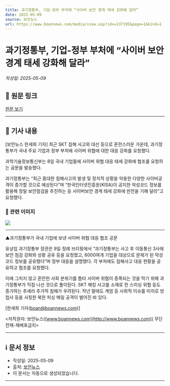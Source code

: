 ```yaml
---
title: 과기정통부, 기업-정부 부처에 “사이버 보안 경계 태세 강화해 달라”
date: 2025-05-09
source: 보안뉴스
url: https://www.boannews.com/media/view.asp?idx=137195&page=1&kind=1
---
```


# 과기정통부, 기업-정부 부처에 “사이버 보안 경계 태세 강화해 달라”

*작성일: 2025-05-09*

## 📌 원문 링크
[원문 보기](https://www.boannews.com/media/view.asp?idx=137195&page=1&kind=1)

---

## 📄 기사 내용

[보안뉴스 한세희 기자] 최근 SKT 침해 사고와 대선 등으로 혼란스러운 가운데, 과기정통부가 국내 주요 기업과 정부 부처에 사이버 위협에 대한 대응 강화를 요청했다.

 



과학기술정보통신부는 8일 국내 기업들에 사이버 위협 대응 태세 강화에 협조를 요청하는 공문을 발송했다.

 



과기정통부는 “최근 중대한 침해사고의 발생 및 정치적 상황을 악용한 다양한 사이버공격이 증가할 것으로 예상된다”며 “한국인터넷진흥원(KISA)이 공지한 악성코드 정보를 활용해 정밀 보안점검을 추진하는 등 사이버보안 경계 태세 강화에 만전을 기해 달라”고 요청했다.

 





### 📸 관련 이미지

![](http://www.boannews.com/media/upFiles2/2025/05/631845110_30.png)

---


▲과기정통부가 국내 기업에 보낸 사이버 위협 대응 협조 공문







유상임 과기정통부 장관은 9일 정례 브리핑에서 “과기정통부는 사고 후 이동통신 3사에 보안 점검 강화와 상황 공유 등을 요청했고, 6000여개 기업을 대상으로 문제가 된 악성코드 정보를 공유했다”며 정부 대응을 설명했다. 각 부처에도 침해사고 대응 현황을 공유하고 협조를 요청했다.

 



이에 그치지 않고 혼란한 사회 분위기를 틈타 사이버 위협이 증폭되는 것을 막기 위해 과기정통부가 직접 나선 것으로 풀이된다. SKT 해킹 사고를 소재로 한 스미싱 위협 등도 증가하는 추세라 추가적 침해가 우려된다. 작년 말에도 계엄 등 사회적 이슈를 미끼로 방첩사 등을 사칭한 북한 피싱 메일 공격이 벌어진 바 있다.

 



[한세희 기자([boan@boannews.com](mailto:boan@boannews.com))]

<저작권자: 보안뉴스([www.boannews.com](http://www.boannews.com)) 무단전재-재배포금지>


---

## ℹ️ 문서 정보

- 작성일: 2025-05-09
- 출처: [보안뉴스](https://www.boannews.com)
- 이 문서는 자동으로 생성되었습니다.

---
